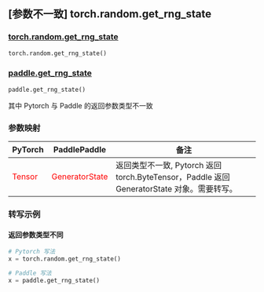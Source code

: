 ## [参数不一致] torch.random.get_rng_state

### [torch.random.get_rng_state](https://pytorch.org/docs/stable/random.html#torch.random.get_rng_state)

```python
torch.random.get_rng_state()
```

### [paddle.get_rng_state]()

```python
paddle.get_rng_state()
```

其中 Pytorch 与 Paddle 的返回参数类型不一致

### 参数映射
| PyTorch       | PaddlePaddle | 备注                                                   |
| ------------- | ------------ | ------------------------------------------------------ |
| <font color='red'> Tensor </font>         | <font color='red'> GeneratorState </font>            | 返回类型不一致, Pytorch 返回 torch.ByteTensor，Paddle 返回 GeneratorState 对象。需要转写。                                     |



### 转写示例
#### 返回参数类型不同
```python
# Pytorch 写法
x = torch.random.get_rng_state()

# Paddle 写法
x = paddle.get_rng_state()
```
